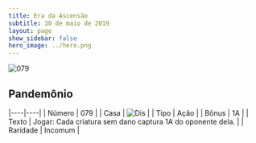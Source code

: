 ```yaml
---
title: Era da Ascensão
subtitle: 30 de maio de 2019
layout: page
show_sidebar: false
hero_image: ../hero.png
---
```


![079](https://cdn.keyforgegame.com/media/card_front/pt/435_079_65JH9X766JVH_pt.png)

## Pandemônio

|----|----|
| Número | 079 |
| Casa | ![Dis](https://archonarcana.com/images/thumb/e/e8/Dis.png/22px-Dis.png "Dis") |
| Tipo | Ação |
| Bônus | 1A |
| Texto | Jogar: Cada criatura sem dano captura 1A do oponente dela. |
| Raridade | Incomum |
